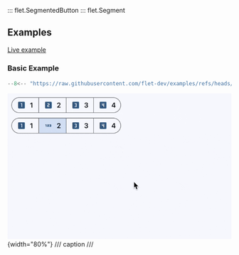 ::: flet.SegmentedButton
::: flet.Segment

## Examples

[Live example](https://flet-controls-gallery.fly.dev/buttons/segmentedbutton)

### Basic Example

```python
--8<-- "https://raw.githubusercontent.com/flet-dev/examples/refs/heads/v1-docs/python/controls/buttons/segmented-button/basic.py"
```

![basic](https://raw.githubusercontent.com/flet-dev/examples/v1-docs/python/controls/buttons/segmented-button/media/basic.gif){width="80%"}
/// caption
///


